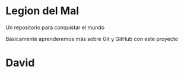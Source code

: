 # Legion del Mal
Un repositorio para conquistar el mundo

Básicamente aprenderemos más sobre Git y GitHub con este proyecto


# David



